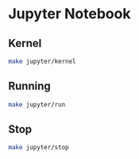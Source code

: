 # Jupyter Notebook

## Kernel

```sh
make jupyter/kernel
```

## Running

```sh
make jupyter/run
```

## Stop

```sh
make jupyter/stop
```
